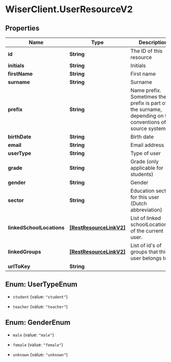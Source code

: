 # WiserClient.UserResourceV2

## Properties
Name | Type | Description | Notes
------------ | ------------- | ------------- | -------------
**id** | **String** | The ID of this resource | 
**initials** | **String** | Initials | [optional] 
**firstName** | **String** | First name | [optional] 
**surname** | **String** | Surname | [optional] 
**prefix** | **String** | Name prefix. Sometimes the prefix is part of the surname, depending on the conventions of the source system. | [optional] 
**birthDate** | **String** | Birth date | [optional] 
**email** | **String** | Email address | [optional] 
**userType** | **String** | Type of user | [optional] 
**grade** | **String** | Grade (only applicable for students) | [optional] 
**gender** | **String** | Gender | [optional] 
**sector** | **String** | Education sector for this user (Dutch abbreviation) | [optional] 
**linkedSchoolLocations** | [**[RestResourceLinkV2]**](RestResourceLinkV2.md) | List of linked schoolLocationId&#39;s of the current user.  | [optional] 
**linkedGroups** | [**[RestResourceLinkV2]**](RestResourceLinkV2.md) | List of id&#39;s of groups that this user belongs to. | [optional] 
**urlToKey** | **String** |  | [optional] 


<a name="UserTypeEnum"></a>
## Enum: UserTypeEnum


* `student` (value: `"student"`)

* `teacher` (value: `"teacher"`)




<a name="GenderEnum"></a>
## Enum: GenderEnum


* `male` (value: `"male"`)

* `female` (value: `"female"`)

* `unknown` (value: `"unknown"`)




